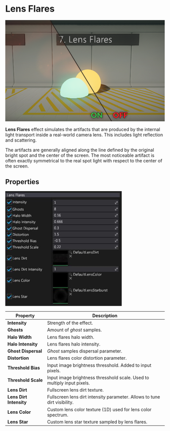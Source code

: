# Lens Flares

![Lens Flares](media/lens-flares.png)

**Lens Flares** effect simulates the artifacts that are produced by the internal light transport inside a real-world camera lens. This includes light reflection and scattering.

The artifacts are generally aligned along the line defined by the original bright spot and the center of the screen. The most noticeable artifact is often exactly symmetrical to the real spot light with respect to the center of the screen.

## Properties

![Properties](media/lens-flares-properties.jpg)

| Property | Description |
|--------|--------|
| **Intensity** | Strength of the effect. |
| **Ghosts** | Amount of *ghost* samples. |
| **Halo Width** | Lens flares halo width. |
| **Halo Intensity** | Lens flares halo intensity. |
| **Ghost Dispersal** | *Ghost* samples dispersal parameter. |
| **Distortion** | Lens flares color distortion parameter. |
| **Threshold Bias** | Input image brightness thresshold. Added to input pixels.  |
| **Threshold Scale** | Input image brightness thresshold scale. Used to multiply input pixels. |
| **Lens Dirt** | Fullscreen lens dirt texture. |
| **Lens Dirt Intensity** | Fullscreen lens dirt intensity parameter. Allows to tune dirt visibility. |
| **Lens Color** | Custom lens color texture (1D) used for lens color spectrum. |
| **Lens Star** | Custom lens star texture sampled by lens flares. |
